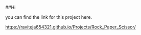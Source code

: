 ##Hi

you can find the link for this project here.


https://raviteja654321.github.io/Projects/Rock_Paper_Scissor/
